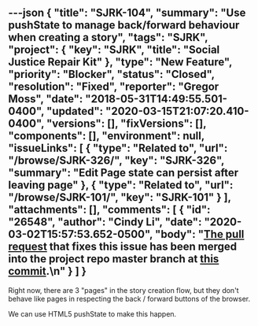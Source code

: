 ---json
{
  "title": "SJRK-104",
  "summary": "Use pushState to manage back/forward behaviour when creating a story",
  "tags": "SJRK",
  "project": {
    "key": "SJRK",
    "title": "Social Justice Repair Kit"
  },
  "type": "New Feature",
  "priority": "Blocker",
  "status": "Closed",
  "resolution": "Fixed",
  "reporter": "Gregor Moss",
  "date": "2018-05-31T14:49:55.501-0400",
  "updated": "2020-03-15T21:07:20.410-0400",
  "versions": [],
  "fixVersions": [],
  "components": [],
  "environment": null,
  "issueLinks": [
    {
      "type": "Related to",
      "url": "/browse/SJRK-326/",
      "key": "SJRK-326",
      "summary": "Edit Page state can persist after leaving page"
    },
    {
      "type": "Related to",
      "url": "/browse/SJRK-101/",
      "key": "SJRK-101"
    }
  ],
  "attachments": [],
  "comments": [
    {
      "id": "26548",
      "author": "Cindy Li",
      "date": "2020-03-02T15:57:53.652-0500",
      "body": "[The pull request](https://github.com/fluid-project/sjrk-story-telling/pull/56) that fixes this issue has been merged into the project repo master branch at [this commit](https://github.com/fluid-project/sjrk-story-telling/commit/94a55d18c52e605dc9c7292fd0bc75b6d8887b03).\n"
    }
  ]
}
---
Right now, there are 3 "pages" in the story creation flow, but they don't behave like pages in respecting the back / forward buttons of the browser.

We can use HTML5 pushState to make this happen.

        